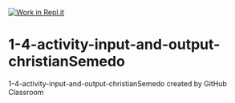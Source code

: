 [![Work in Repl.it](https://classroom.github.com/assets/work-in-replit-14baed9a392b3a25080506f3b7b6d57f295ec2978f6f33ec97e36a161684cbe9.svg)](https://classroom.github.com/online_ide?assignment_repo_id=3258777&assignment_repo_type=AssignmentRepo)
# 1-4-activity-input-and-output-christianSemedo
1-4-activity-input-and-output-christianSemedo created by GitHub Classroom
